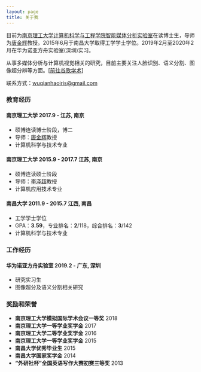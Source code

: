 ```yaml
---
layout: page
title: 关于我 
---
```


目前为<a href='http://www.njust.edu.cn/'>南京理工大学</a><a href='http://cs.njust.edu.cn/main.htm'>计算机科学与工程学院</a><a href='https://imag-njust.net/'>智能媒体分析实验室</a>在读博士生，导师为<a href='https://imag-njust.net/jinhui-tang/'>唐金辉</a>教授。2015年6月于南昌大学取得工学学士学位。2019年2月至2020年2月在华为诺亚方舟实验室(深圳)实习。

从事多媒体分析与计算机视觉相关的研究，目前主要关注人脸识别、语义分割、图像超分辨等方面。[<a href='https://scholar.google.com/citations?hl=zh-CN&view_op=list_works&gmla=AJsN-F72GAouxsqHZy6VUO6wTkEHOtExEs8y7ekExKa8_e2Z2xWYv30hmRYPhq14Mione6Ilv-dJE-vCcuqrY8GeMYzK7xX4oNiQ97zvTMHSHZwTorxHJxQ&user=xc4cV7IAAAAJ'>前往谷歌学术</a>]

联系方式：wuqianhaoiris@gmail.com

### 教育经历
#### __南京理工大学__                                         2017.9 -          江苏, 南京
- 硕博连读博士阶段，博二
- 导师：<a href='https://imag-njust.net/jinhui-tang/'>唐金辉</a>教授
- 计算机科学与技术专业

#### __南京理工大学__                                         2015.9 - 2017.7   江苏, 南京
- 硕博连读硕士阶段                                                    
- 导师：<a href='https://imag-njust.net/ZechaoLi/'>李泽超</a>教授
- 计算机应用技术专业

#### __南昌大学__                                             2011.9 - 2015.7   江西, 南昌
- 工学学士学位
- GPA：__3.59__，专业排名：__2__/118，综合排名：__3__/142
- 计算机科学与技术专业


### 工作经历
#### __华为诺亚方舟实验室__                                    2019.2 -          广东, 深圳
- 研究实习生
- 图像超分及语义分割相关研究


### 奖励和荣誉
- __南京理工大学模拟国际学术会议一等奖__                         2018  
- __南京理工大学一等学业奖学金__                                 2017
- __南京理工大学二等学业奖学金__                                 2016
- __南京理工大学一等学业奖学金__                                 2015
- __南昌大学优秀毕业生__                                        2015
- __南昌大学国家奖学金__                                        2014
- __“外研社杯”全国英语写作大赛初赛三等奖__                       2013





